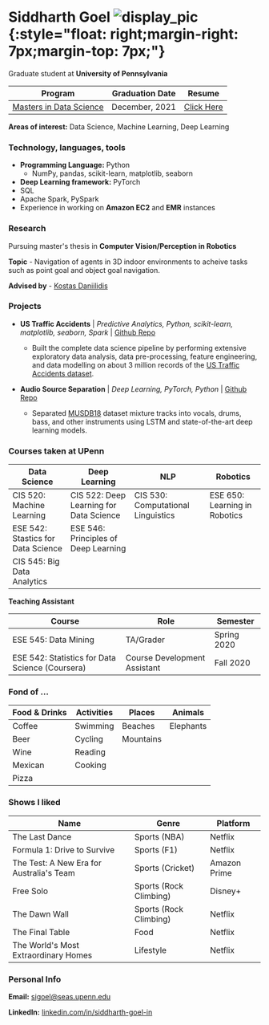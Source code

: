 # Siddharth Goel ![display_pic](https://drive.google.com/file/d/0B80H8nSEN5Dfai1ZX1lTeVlzakFQTkp1aHMxektFNmpRaE1F/view?usp=sharing){:style="float: right;margin-right: 7px;margin-top: 7px;"}

Graduate student at **University of Pennsylvania** 

Program | Graduation Date | Resume
--- | --- | ---
[Masters in Data Science](https://dats.seas.upenn.edu/) | December, 2021 | [Click Here](https://github.com/LaughBuddha/LaughBuddha.github.io/blob/master/SiddhathGoel_UPenn_Summer2021.pdf)

**Areas of interest:** Data Science, Machine Learning, Deep Learning

### Technology, languages, tools
* **Programming Language:** Python
   - NumPy, pandas, scikit-learn, matplotlib, seaborn
* **Deep Learning framework:** PyTorch   
* SQL
* Apache Spark, PySpark
* Experience in working on **Amazon EC2** and **EMR** instances

### Research
Pursuing master's thesis in **Computer Vision/Perception in Robotics**

**Topic** - Navigation of agents in 3D indoor environments to acheive tasks such as point goal and object goal navigation.

**Advised by** - [Kostas Daniilidis](https://www.cis.upenn.edu/~kostas/)



### Projects
* **US Traffic Accidents** | *Predictive Analytics, Python, scikit-learn, matplotlib, seaborn, Spark* | [Github Repo](https://github.com/LaughBuddha/Predictive-Analytics/blob/master/US_Traffic_Accidents.ipynb)
  - Built the complete data science pipeline by performing extensive exploratory data analysis, data pre-processing, feature engineering, and data modelling on about 3 million records of the [US Traffic Accidents dataset](https://smoosavi.org/datasets/us_accidents).

* **Audio Source Separation** | *Deep Learning, PyTorch, Python* | [Github Repo](https://github.com/LaughBuddha/Audio-Source-Separation)
  - Separated [MUSDB18](https://sigsep.github.io/datasets/musdb.html#musdb18-compressed-stems) dataset mixture tracks into vocals, drums, bass, and other instruments using LSTM and state-of-the-art deep learning models.
   
### Courses taken at UPenn

Data Science | Deep Learning | NLP | Robotics
--- | --- | --- | ---
CIS 520: Machine Learning | CIS 522: Deep Learning for Data Science | CIS 530: Computational Linguistics | ESE 650: Learning in Robotics
ESE 542: Stastics for Data Science | ESE 546: Principles of Deep Learning |  |
CIS 545: Big Data Analytics |  |  |

**Teaching Assistant**

Course | Role | Semester
--- | --- | ---
ESE 545: Data Mining | TA/Grader | Spring 2020
ESE 542: Statistics for Data Science (Coursera) | Course Development Assistant | Fall 2020

### Fond of ...

Food & Drinks | Activities | Places | Animals 
--- | --- | --- | ---
Coffee | Swimming | Beaches | Elephants
Beer | Cycling | Mountains |
Wine | Reading |  |
Mexican | Cooking |  |
Pizza |  |  |

### Shows I liked

 Name | Genre | Platform
 ---- | ----- | --------
 The Last Dance | Sports (NBA) | Netflix
 Formula 1: Drive to Survive | Sports (F1) | Netflix
 The Test: A New Era for Australia's Team | Sports (Cricket) | Amazon Prime
 Free Solo | Sports (Rock Climbing) | Disney+
 The Dawn Wall | Sports (Rock Climbing) | Netflix
 The Final Table | Food | Netflix
 The World's Most Extraordinary Homes | Lifestyle | Netflix


### Personal Info

**Email:** [sigoel@seas.upenn.edu](mailto:sigoel@seas.upenn.edu)

**LinkedIn:** [linkedin.com/in/siddharth-goel-in](https://www.linkedin.com/in/siddharth-goel-in)
